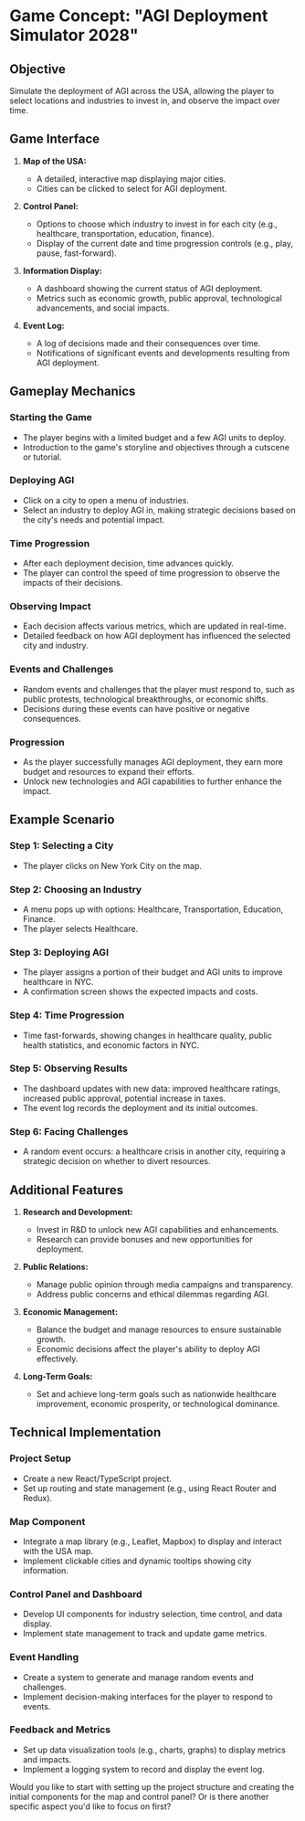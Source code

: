 # Game Concept: "AGI Deployment Simulator 2028"

## Objective
Simulate the deployment of AGI across the USA, allowing the player to select locations and industries to invest in, and observe the impact over time.

## Game Interface
1. **Map of the USA:**
   - A detailed, interactive map displaying major cities.
   - Cities can be clicked to select for AGI deployment.

2. **Control Panel:**
   - Options to choose which industry to invest in for each city (e.g., healthcare, transportation, education, finance).
   - Display of the current date and time progression controls (e.g., play, pause, fast-forward).

3. **Information Display:**
   - A dashboard showing the current status of AGI deployment.
   - Metrics such as economic growth, public approval, technological advancements, and social impacts.

4. **Event Log:**
   - A log of decisions made and their consequences over time.
   - Notifications of significant events and developments resulting from AGI deployment.

## Gameplay Mechanics

### Starting the Game
- The player begins with a limited budget and a few AGI units to deploy.
- Introduction to the game's storyline and objectives through a cutscene or tutorial.

### Deploying AGI
- Click on a city to open a menu of industries.
- Select an industry to deploy AGI in, making strategic decisions based on the city's needs and potential impact.

### Time Progression
- After each deployment decision, time advances quickly.
- The player can control the speed of time progression to observe the impacts of their decisions.

### Observing Impact
- Each decision affects various metrics, which are updated in real-time.
- Detailed feedback on how AGI deployment has influenced the selected city and industry.

### Events and Challenges
- Random events and challenges that the player must respond to, such as public protests, technological breakthroughs, or economic shifts.
- Decisions during these events can have positive or negative consequences.

### Progression
- As the player successfully manages AGI deployment, they earn more budget and resources to expand their efforts.
- Unlock new technologies and AGI capabilities to further enhance the impact.

## Example Scenario

### Step 1: Selecting a City
- The player clicks on New York City on the map.

### Step 2: Choosing an Industry
- A menu pops up with options: Healthcare, Transportation, Education, Finance.
- The player selects Healthcare.

### Step 3: Deploying AGI
- The player assigns a portion of their budget and AGI units to improve healthcare in NYC.
- A confirmation screen shows the expected impacts and costs.

### Step 4: Time Progression
- Time fast-forwards, showing changes in healthcare quality, public health statistics, and economic factors in NYC.

### Step 5: Observing Results
- The dashboard updates with new data: improved healthcare ratings, increased public approval, potential increase in taxes.
- The event log records the deployment and its initial outcomes.

### Step 6: Facing Challenges
- A random event occurs: a healthcare crisis in another city, requiring a strategic decision on whether to divert resources.

## Additional Features

1. **Research and Development:**
   - Invest in R&D to unlock new AGI capabilities and enhancements.
   - Research can provide bonuses and new opportunities for deployment.

2. **Public Relations:**
   - Manage public opinion through media campaigns and transparency.
   - Address public concerns and ethical dilemmas regarding AGI.

3. **Economic Management:**
   - Balance the budget and manage resources to ensure sustainable growth.
   - Economic decisions affect the player's ability to deploy AGI effectively.

4. **Long-Term Goals:**
   - Set and achieve long-term goals such as nationwide healthcare improvement, economic prosperity, or technological dominance.

## Technical Implementation

### Project Setup
- Create a new React/TypeScript project.
- Set up routing and state management (e.g., using React Router and Redux).

### Map Component
- Integrate a map library (e.g., Leaflet, Mapbox) to display and interact with the USA map.
- Implement clickable cities and dynamic tooltips showing city information.

### Control Panel and Dashboard
- Develop UI components for industry selection, time control, and data display.
- Implement state management to track and update game metrics.

### Event Handling
- Create a system to generate and manage random events and challenges.
- Implement decision-making interfaces for the player to respond to events.

### Feedback and Metrics
- Set up data visualization tools (e.g., charts, graphs) to display metrics and impacts.
- Implement a logging system to record and display the event log.

Would you like to start with setting up the project structure and creating the initial components for the map and control panel? Or is there another specific aspect you'd like to focus on first?
